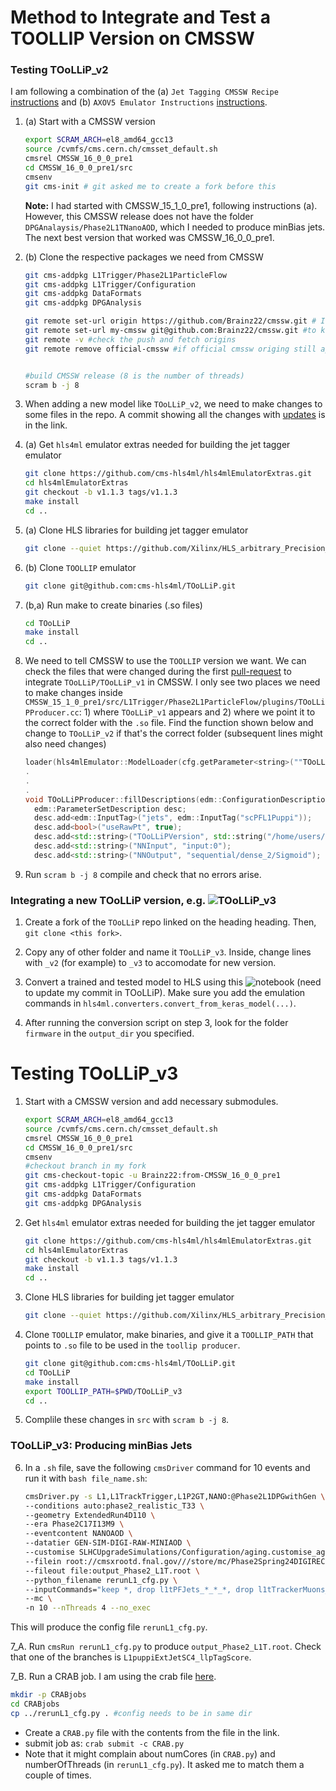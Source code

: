 # Method to Integrate and Test a TOOLLIP Version on CMSSW

### Testing TOoLLiP_v2

I am following a combination of the (a) `Jet Tagging CMSSW Recipe` [instructions](https://codimd.web.cern.ch/pB3K4fFiSrmblUHFAMYoxA?view) and (b) `AXOV5 Emulator Instructions` [instructions](https://codimd.web.cern.ch/s/-6VCkWSpE#New-Model-Testing).

1. (a) Start with a CMSSW version 
   ```bash
   export SCRAM_ARCH=el8_amd64_gcc13
   source /cvmfs/cms.cern.ch/cmsset_default.sh
   cmsrel CMSSW_16_0_0_pre1
   cd CMSSW_16_0_0_pre1/src
   cmsenv
   git cms-init # git asked me to create a fork before this
   ```
   **Note:** I had started with CMSSW_15_1_0_pre1, following instructions (a). However, this CMSSW release does not have the folder `DPGAnalaysis/Phase2L1TNanoAOD`, which I needed to produce minBias jets. The next best version that worked was CMSSW_16_0_0_pre1.
2. (b) Clone the respective packages we need from CMSSW
   ```bash
   git cms-addpkg L1Trigger/Phase2L1ParticleFlow
   git cms-addpkg L1Trigger/Configuration
   git cms-addpkg DataFormats
   git cms-addpkg DPGAnalysis

   git remote set-url origin https://github.com/Brainz22/cmssw.git # I switched to my fork
   git remote set-url my-cmssw git@github.com:Brainz22/cmssw.git #to keep both fetch and push origins with ssh keys
   git remote -v #check the push and fetch origins
   git remote remove official-cmssw #if official cmssw origing still appeared
   
   
   #build CMSSW release (8 is the number of threads)
   scram b -j 8
   ```


3. When adding a new model like `TOoLLiP_v2`, we need to make changes to some files in the repo. A commit showing all the changes with [updates](https://github.com/cms-hls4ml/TOoLLiP/commit/6064629a002391a6822791513f8610e2d66747ff) is in the link.

4. (a) Get `hls4ml` emulator extras needed for building the jet tagger emulator
   ```bash
   git clone https://github.com/cms-hls4ml/hls4mlEmulatorExtras.git 
   cd hls4mlEmulatorExtras 
   git checkout -b v1.1.3 tags/v1.1.3
   make install
   cd ..
   ```
5. (a) Clone HLS libraries for building jet tagger emulator
   ```bash
   git clone --quiet https://github.com/Xilinx/HLS_arbitrary_Precision_Types.git hls
   ```
6. (b) Clone `TOOLLIP` emulator
   ```bash
   git clone git@github.com:cms-hls4ml/TOoLLiP.git
   ```

7. (b,a) Run make to create binaries (.so files)
   ```bash
   cd TOoLLiP
   make install
   cd ..
   ```

8. We need to tell CMSSW to use the `TOOLLIP` version we want. We can check the files that were changed during the first [pull-request](https://github.com/cms-sw/cmssw/pull/43638/files) to integrate `TOoLLiP/TOoLLiP_v1` in CMSSW. I only see two places we need to make changes inside `CMSSW_15_1_0_pre1/src/L1Trigger/Phase2L1ParticleFlow/plugins/TOoLLiPProducer.cc`: 1) where `TOoLLiP_v1` appears and 2) where we point it to the correct folder with the `.so` file. Find the function shown below and change to `TOoLLiP_v2` if that's the correct folder (subsequent lines might also need changes)
   ```c++
   loader(hls4mlEmulator::ModelLoader(cfg.getParameter<string>(""TOoLLiPVersion""))) {
   .
   .
   .
   void TOoLLiPProducer::fillDescriptions(edm::ConfigurationDescriptions& descriptions) {
     edm::ParameterSetDescription desc;
     desc.add<edm::InputTag>("jets", edm::InputTag("scPFL1Puppi"));
     desc.add<bool>("useRawPt", true);
     desc.add<std::string>("TOoLLiPVersion", std::string("/home/users/russelld/TOOLLIP_TESTS/cmssw-tests/CMSSW_16_0_0_pre1/src/TOoLLiP/TOoLLiP_v2/TOoLLiP_v2"));
     desc.add<std::string>("NNInput", "input:0");
     desc.add<std::string>("NNOutput", "sequential/dense_2/Sigmoid");
   ```
9. Run `scram b -j 8` compile and check that no errors arise. 

### Integrating a new TOoLLiP version, e.g. ![TOoLLiP_v3](https://github.com/cms-hls4ml/TOoLLiP/tree/main/TOoLLiP_v3)

1. Create a fork of the `TOoLLiP` repo linked on the heading heading. Then, `git clone <this fork>`.
   
2. Copy any of other folder and name it `TOoLLiP_v3`. Inside, change lines with `_v2` (for example) to `_v3` to accomodate for new version.

3. Convert a trained and tested model to HLS using this ![notebook](https://github.com/Brainz22/L1LLPJetTagger/blob/2590070869380e8bf9078abc7789dc979044a344/qkL1JetTagModel_hls_config.ipynb) (need to update my commit in TOoLLiP). Make sure you add the emulation commands in `hls4ml.converters.convert_from_keras_model(...)`.

4. After running the conversion script on step 3, look for the folder `firmware` in the `output_dir` you specified.


   
# Testing TOoLLiP_v3

1. Start with a CMSSW version and add necessary submodules.
   ```bash
   export SCRAM_ARCH=el8_amd64_gcc13
   source /cvmfs/cms.cern.ch/cmsset_default.sh
   cmsrel CMSSW_16_0_0_pre1
   cd CMSSW_16_0_0_pre1/src
   cmsenv
   #checkout branch in my fork
   git cms-checkout-topic -u Brainz22:from-CMSSW_16_0_0_pre1
   git cms-addpkg L1Trigger/Configuration
   git cms-addpkg DataFormats
   git cms-addpkg DPGAnalysis
   ```

2. Get `hls4ml` emulator extras needed for building the jet tagger emulator
   ```bash
   git clone https://github.com/cms-hls4ml/hls4mlEmulatorExtras.git 
   cd hls4mlEmulatorExtras 
   git checkout -b v1.1.3 tags/v1.1.3
   make install
   cd ..
   ```

3. Clone HLS libraries for building jet tagger emulator
   ```bash
   git clone --quiet https://github.com/Xilinx/HLS_arbitrary_Precision_Types.git hls
   ```
4. Clone `TOOLLIP` emulator, make binaries, and give it a `TOOLLIP_PATH` that points to `.so` file to be used in the `toollip producer`.
   ```bash
   git clone git@github.com:cms-hls4ml/TOoLLiP.git
   cd TOoLLiP
   make install
   export TOOLLIP_PATH=$PWD/TOoLLiP_v3
   cd ..
   ```
5. Complile these changes in `src` with `scram b -j 8`.

### TOoLLiP_v3: Producing minBias Jets

6. In a `.sh` file, save the following `cmsDriver` command for 10 events and run it with `bash file_name.sh`:
   ```bash
   cmsDriver.py -s L1,L1TrackTrigger,L1P2GT,NANO:@Phase2L1DPGwithGen \
   --conditions auto:phase2_realistic_T33 \
   --geometry ExtendedRun4D110 \
   --era Phase2C17I13M9 \
   --eventcontent NANOAOD \
   --datatier GEN-SIM-DIGI-RAW-MINIAOD \
   --customise SLHCUpgradeSimulations/Configuration/aging.customise_aging_1000,Configuration/DataProcessing/Utils.addMonitoring,L1Trigger/Configuration/customisePhase2TTOn110.customisePhase2TTOn110 \
   --filein root://cmsxrootd.fnal.gov///store/mc/Phase2Spring24DIGIRECOMiniAOD/MinBias_TuneCP5_14TeV-pythia8/GEN-SIM-DIGI-RAW-MINIAOD/PU140_Trk1GeV_140X_mcRun4_realistic_v4-v1/120000/00a8a3a7-388d-488a-a184-ac1725eacce9.root \
   --fileout file:output_Phase2_L1T.root \
   --python_filename rerunL1_cfg.py \
   --inputCommands="keep *, drop l1tPFJets_*_*_*, drop l1tTrackerMuons_l1tTkMuonsGmt*_*_HLT" \
   --mc \
   -n 10 --nThreads 4 --no_exec
   ```
This will produce the config file `rerunL1_cfg.py`.

7_A. Run `cmsRun rerunL1_cfg.py` to produce `output_Phase2_L1T.root`. Check that one of the branches is `L1puppiExtJetSC4_llpTagScore`.

7_B. Run a CRAB job. I am using the crab file [here](https://gist.github.com/Brainz22/69cf0c8602e6f3eabbfcea860f60c7f0).
   ```bash
   mkdir -p CRABjobs
   cd CRABjobs
   cp ../rerunL1_cfg.py . #config needs to be in same dir
   ```
   * Create a `CRAB.py` file with the contents from the file in the link.
   * submit job as: `crab submit -c CRAB.py`
   * Note that it might complain about numCores (in `CRAB.py`) and numberOfThreads (in `rerunL1_cfg.py`). It asked me to match them a couple of times.





   
   
